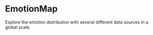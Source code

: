 # EmotionMap
Explore the emotion distribution with several different data sources in a global scale.

